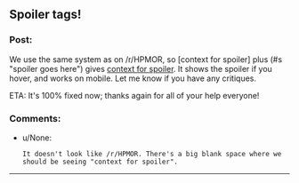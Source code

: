 ## Spoiler tags!

### Post:

We use the same system as on /r/HPMOR, so [context for spoiler] plus (#s "spoiler goes here") gives [context for spoiler](#s "spoiler goes here"). It shows the spoiler if you hover, and works on mobile. Let me know if you have any critiques.

ETA: It's 100% fixed now; thanks again for all of your help everyone!

### Comments:

- u/None:
  ```
  It doesn't look like /r/HPMOR. There's a big blank space where we should be seeing "context for spoiler".
  ```

---

